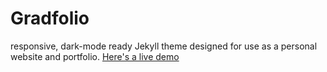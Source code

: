 # Gradfolio

responsive, dark-mode ready Jekyll theme designed for use as a personal website and portfolio. [Here's a live demo](https://jitinnair1.github.io/gradfolio/)
